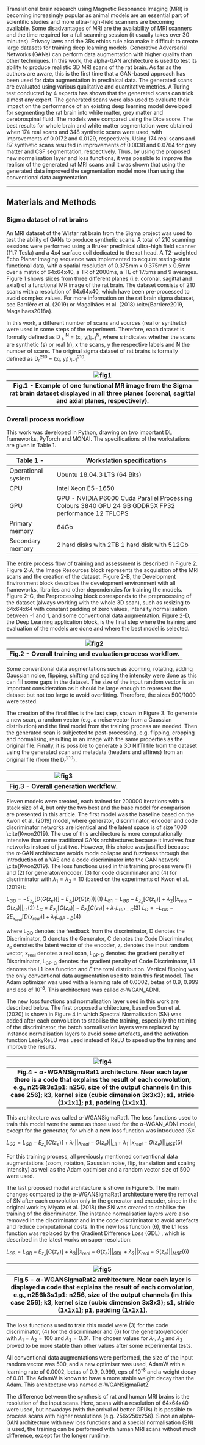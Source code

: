 Translational brain research using Magnetic Resonance Imaging (MRI) is becoming increasingly popular as animal models are an essential part of scientific studies and more ultra-high-field scanners are becoming available. Some disadvantages of MRI are the availability of MRI scanners and the time required for a full scanning session (it usually takes over 30 minutes). Privacy laws and the 3Rs ethics rule also make it difficult to create large datasets for training deep learning models. Generative Adversarial Networks (GANs) can perform data augmentation with higher quality than other techniques. In this work, the alpha-GAN architecture is used to test its ability to produce realistic 3D MRI scans of the rat brain. As far as the authors are aware, this is the first time that a GAN-based approach has been used for data augmentation in preclinical data. The generated scans are evaluated using various qualitative and quantitative metrics. A Turing test conducted by 4 experts has shown that the generated scans can trick almost any expert. The generated scans were also used to evaluate their impact on the performance of an existing deep learning model developed for segmenting the rat brain into white matter, grey matter and cerebrospinal fluid. The models were compared using the Dice score. The best results for whole brain and white matter segmentation were obtained when 174 real scans and 348 synthetic scans were used, with improvements of 0.0172 and 0.0129, respectively. Using 174 real scans and 87 synthetic scans resulted in improvements of 0.0038 and 0.0764 for grey matter and CSF segmentation, respectively. Thus, by using the proposed new normalisation layer and loss functions, it was possible to improve the realism of the generated rat MRI scans and it was shown that using the generated data improved the segmentation model more than using the conventional data augmentation.
      
---
      
## Materials and Methods

      
### Sigma dataset of rat brains
      
An MRI dataset of the Wistar rat brain from the Sigma project was used to test the ability of GANs to produce synthetic scans. A total of 210 scanning sessions were performed using a Bruker preclinical ultra-high field scanner (11.7 Tesla) and a 4x4 surface coil dedicated to the rat head. A T2-weighted Echo Planar Imaging sequence was implemented to acquire resting-state functional data, with a spatial resolution of 0.375mm x 0.375mm x 0.5mm over a matrix of 64x64x40, a TR of 2000ms, a TE of 17.5ms and 9 averages.  Figure 1 shows slices from three different planes (i.e. coronal, sagittal and axial) of a functional MR image of the rat brain. The dataset consists of 210 scans with a resolution of 64x64x40, which have been pre-processed to avoid complex values. For more information on the rat brain sigma dataset, see Barrière et al. (2019) or Magalhães et al. (2018) \cite{Barriere2019, Magalhaes2018a}. 

In this work, a different number of scans and sources (real or synthetic) were used in some steps of the experiment. Therefore, each dataset is formally defined as  D <sub>s</sub> <sup>N</sup> =  (x<sub>i</sub>, y<sub>i</sub>)<sub>i=1</sub><sup>N</sup>, where s indicates whether the scans are synthetic (s) or real (r), x the scans, y the respective labels and N the number of scans. The original sigma dataset of rat brains is formally defined as  D<sub>r</sub><sup>210</sup> =  (x<sub>i</sub>, y<sub>i</sub>)}<sub>i=1</sub><sup>210</sup>.
      
      
| ![fig1](./Images/fig2.jpg) |
|:--:|
| <b>Fig.1 - Example of one functional MR image from the Sigma rat brain dataset displayed in all three planes (coronal, sagittal and axial planes, respectively).</b>|
      

      
### Overall process workflow
This work was developed in Python, drawing on two important DL frameworks, PyTorch and MONAI. The specifications of the workstations are given in Table 1.
      
| Table 1 -  |    Workstation specifications                                                                                                                                                                                    |
|----------------------------------------------------------------------------------------------------------------------------------------------------------------|--------------------------------------------------------------------------------------------------------------------------------|
|     Operational system                                                                                                                                         |     Ubuntu 18.04.3   LTS (64 Bits)                                                                                             |
|     CPU                                                                                                                                                        |     Intel Xeon E5-1650                                                                                                         |
|     GPU                                                                                                                                                        |     GPU - NVIDIA   P6000     Cuda Parallel   Processing Colours 3840     GPU 24 GB   GDDR5X      FP32 performance 12 TFLOPS    |
|     Primary memory                                                                                                                                             |     64Gb                                                                                                                       |
|     Secondary memory                                                                                                                                           |     2 hard disks   with 2TB     1 hard disk   with 512Gb                                                                       |

The entire process flow of training and assessment is described in Figure 2. Figure 2-A, the Image Resources block represents the acquisition of the MRI scans and the creation of the dataset. Figure 2-B, the Development Environment block describes the development environment with all frameworks, libraries and other dependencies for training the models. Figure 2-C, the Preprocessing block corresponds to the preprocessing of the dataset (always working with the whole 3D scan), such as resizing to 64x64x64 with constant padding of zero values, intensity normalisation between -1 and 1, and some conventional data augmentation. Figure 2-D, the Deep Learning application block, is the final step where the training and evaluation of the models are done and where the best model is selected.
      
      
| ![fig2](./Images/fig3.jpg) |
|:--:|
| <b>Fig.2 - Overall training and evaluation process workflow.</b>|
      
Some conventional data augmentations such as zooming, rotating, adding Gaussian noise, flipping, shifting and scaling the intensity were done as this can fill some gaps in the dataset. The size of the input random vector is an important consideration as it should be large enough to represent the dataset but not too large to avoid overfitting. Therefore, the sizes 500/1000 were tested.

The creation of the final files is the last step, shown in Figure 3. To generate a new scan, a random vector (e.g. a noise vector from a Gaussian distribution) and the final model from the training process are needed. Then the generated scan is subjected to post-processing, e.g. flipping, cropping and normalising, resulting in an image with the same properties as the original file. Finally, it is possible to generate a 3D NIfTI file from the dataset using the generated scan and metadata (headers and affines) from an original file (from the D<sub>r</sub><sup>210</sup>).      

      
| ![fig3](./Images/fig4.jpg) |
|:--:|
| <b>Fig.3 - Overall generation workflow.</b>|
      
      
Eleven models were created, each trained for 200000 iterations with a stack size of 4, but only the two best and the base model for comparison are presented in this article. The first model was the baseline based on the Kwon et al. (2019) model, where generator, discriminator, encoder and code discriminator networks are identical and the latent space is of size 1000 \cite{Kwon2019}. The use of this architecture is more computationally intensive than some traditional GANs architectures because it involves four networks instead of just two. However, this choice was justified because the $\alpha$-GAN architecture avoids mode collapse and fuzziness through the introduction of a VAE and a code discriminator into the GAN network \cite{Kwon2019}. The loss functions used in this training process were (1) and (2) for generator/encoder, (3) for code discriminator and (4) for discriminator with  $\lambda_1=\lambda_2=10$ (based on the experiments of Kwon et al. (2019)):

$L_{GD}=-E{_{z{_{e}}}}[D(G(z_{e}))]-E{_{z{_{r}}}}[D(G(z_{r}))] (1)$
$L_{G1}=L_{GD}-E{_{z{_{e}}}}[C(z_{e})]+ \lambda_{2}||x_{real}-G(z_{e})||_{L1} (2)$
$L_{C}=E{_{z{_{e}}}}[C(z_{e})]-E_{z_{r}}[C(z_{r})]+\lambda_{1}L_{GP-C} (3)$
$L_{D}=-L_{GD}-2E{_{x{_{real}}}}[D(x_{real})]+\lambda_{1}L_{GP-D} (4)$


where L<sub>GD</sub> denotes the feedback from the discriminator, D denotes the Discriminator, G denotes the Generator, C denotes the Code Discriminator, z<sub>e</sub> denotes the latent vector of the encoder, z<sub>r</sub> denotes the input random vector, x<sub>real</sub> denotes a real scan, L<sub>GP-D</sub> denotes the gradient penalty of Discriminator, L<sub>GP-C</sub> denotes the gradient penalty of Code Discriminator, L1 denotes the L1 loss function and $E$ the total distribution. Vertical flipping was the only conventional data augmentation used to train this first model. The Adam optimizer was used with a learning rate of 0.0002, betas of 0.9, 0.999 and eps of 10<sup>-8</sup>. This architecture was called $\alpha$-WGAN\_ADNI. 

The new loss functions and normalisation layer used in this work are described below. The first proposed architecture, based on Sun et al. (2020)  is shown in Figure 4 in which Spectral Normalisation (SN) was added after each convolution to stabilise the training, especially the training of the discriminator, the batch normalisation layers were replaced by instance normalisation layers to avoid some artefacts, and the activation function LeakyReLU was used instead of ReLU to speed up the training and improve the results. 
      
| ![fig4](./Images/fig5.jpg) |
|:--:|
| <b>Fig.4 - $\alpha$-WGANSigmaRat1 architecture. Near each layer there is a code that explains the result of each convolution, e.g., n256k3s1p1: n256, size of the output channels (in this case 256); k3, kernel size (cubic dimension 3x3x3); s1, stride (1x1x1); p1, padding (1x1x1).</b>|
      
This architecture was called $\alpha$-WGANSigmaRat1. The loss functions used to train this model were the same as those used for the $\alpha$-WGAN\_ADNI model, except for the generator, for which a new loss function was introduced (5): 

$L_{G2}=L_{GD}-E{_{z{_{e}}}}[C(z_{e})]+ \lambda_{1}||x_{real}-G(z_{e})||_{L1}+ \lambda_{1}||x_{real}-G(z_{e})||_{MSE} (5)$

For this training process, all previously mentioned conventional data augmentations (zoom, rotation, Gaussian noise, flip, translation and scaling intensity) as well as the Adam optimiser and a random vector size of 500 were used. 

The last proposed model architecture is shown in Figure 5. The main changes compared to the $\alpha$-WGANSigmaRat1 architecture were the removal of SN after each convolution only in the generator and encoder, since in the original work by Miyato et al. (2018)  the SN was created to stabilise the training of the discriminator. The instance normalisation layers were also removed in the discriminator and in the code discriminator to avoid artefacts and reduce computational costs. In the new loss function (6), the L1 loss function was replaced by the Gradient Difference Loss (GDL) , which is described in the latest works on super-resolution:

$L_{G3}=L_{GD}-E{_{z{_{e}}}}[C(z_{e})]+ \lambda_{3}||x_{real}-G(z_{e})||_{GDL}+ \lambda_{2}||x_{real}-G(z_{e})||_{MSE} (6)$
      
| ![fig5](./Images/fig6.jpg) |
|:--:|
| <b>Fig.5 - $\alpha$-WGANSigmaRat2 architecture. Near each layer is displayed a code that explains the result of each convolution, e.g., n256k3s1p1: n256, size of the output channels (in this case 256); k3, kernel size (cubic dimension 3x3x3); s1, stride (1x1x1); p1, padding (1x1x1).</b>|
      
      
The loss functions used to train this model were (3) for the code discriminator, (4) for the discriminator and (6) for the generator/encoder with $\lambda_1=\lambda_2=100$ and $\lambda_3=0.01$. The chosen values for  $\lambda_1$, $\lambda_2$ and $\lambda_3$ proved to be more stable than other values after some experimental tests.

All conventional data augmentations were performed, the size of the input random vector was 500, and a new optimiser was used, AdamW with a learning rate of 0.0002, betas of 0.9, 0.999, eps of 10<sup>-8</sup> and a weight decay of 0.01. The AdamW is known to have a more stable weight decay than the Adam. This architecture was named $\alpha$-WGANSigmaRat2.

The difference between the synthesis of rat and human MRI brains is the resolution of the input scans. Here, scans with a resolution of 64x64x40 were used, but nowadays (with the arrival of better GPUs) it is possible to process scans with higher resolutions (e.g. 256x256x256). Since an alpha-GAN architecture with new loss functions and a special normalisation (SN) is used, the training can be performed with human MRI scans without much difference, except for the longer runtime.
